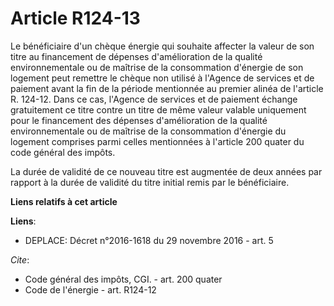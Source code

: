 # Article R124-13

Le bénéficiaire d'un chèque énergie qui souhaite affecter la valeur de son titre au financement de dépenses d'amélioration de
la qualité environnementale ou de maîtrise de la consommation d'énergie de son logement peut remettre le chèque non utilisé à
l'Agence de services et de paiement avant la fin de la période mentionnée au premier alinéa de l'article R. 124-12. Dans ce
cas, l'Agence de services et de paiement échange gratuitement ce titre contre un titre de même valeur valable uniquement pour
le financement des dépenses d'amélioration de la qualité environnementale ou de maîtrise de la consommation d'énergie du
logement comprises parmi celles mentionnées à l'article 200 quater du code général des impôts. 

La durée de validité de ce nouveau titre est augmentée de deux années par rapport à la durée de validité du titre initial
remis par le bénéficiaire.

**Liens relatifs à cet article**

**Liens**:

  - DEPLACE: Décret n°2016-1618 du 29 novembre 2016 - art. 5

_Cite_:

  - Code général des impôts, CGI. - art. 200 quater
  - Code de l'énergie - art. R124-12
